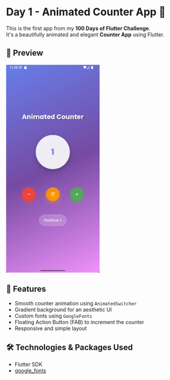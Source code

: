 # Day 1 - Animated Counter App 🚀

This is the first app from my **100 Days of Flutter Challenge**.  
It's a beautifully animated and elegant **Counter App** using Flutter.

## 📸 Preview
![Preview](assets/counterApp.png)


## 📱 Features
- Smooth counter animation using `AnimatedSwitcher`
- Gradient background for an aesthetic UI
- Custom fonts using `GoogleFonts`
- Floating Action Button (FAB) to increment the counter
- Responsive and simple layout

## 🛠️ Technologies & Packages Used
- Flutter SDK
- [google_fonts](https://pub.dev/packages/google_fonts)




